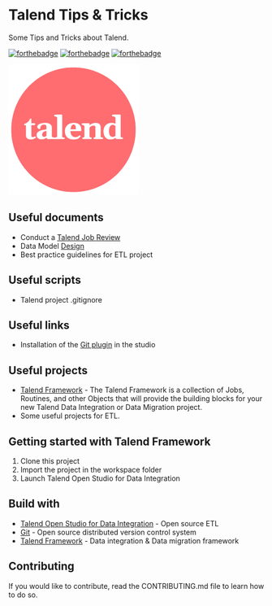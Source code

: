 # Talend Tips & Tricks

Some Tips and Tricks about Talend.

[![forthebadge](https://forthebadge.com/images/badges/contains-technical-debt.svg)](http://forthebadge.com)  [![forthebadge](https://forthebadge.com/images/badges/check-it-out.svg)](http://forthebadge.com)  [![forthebadge](https://forthebadge.com/images/badges/built-with-love.svg)](http://forthebadge.com)

![Talend](./images/talend-logo-256.png)

## Useful documents

* Conduct a [Talend Job Review](https://analyticsweek.com/content/conducting-effective-talend-job-design-reviews-a-primer/)
* Data Model [Design](https://www.talend.com/blog/2017/05/05/data-model-design-best-practices-part-1)
* Best practice guidelines for ETL project

## Useful scripts

* Talend project .gitignore

## Useful links

* Installation of the [Git plugin](http://easy-bi.org/blog/talend-installation-plugin-git-studio/) in the studio

## Useful projects

* [Talend Framework](http://talendframework.com/) - The Talend Framework is a collection of Jobs, Routines, and other Objects that will provide the building blocks for your new Talend Data Integration or Data Migration project.
* Some useful projects for ETL.

## Getting started with Talend Framework

1. Clone this project
2. Import the project in the workspace folder
3. Launch Talend Open Studio for Data Integration

## Build with

* [Talend Open Studio for Data Integration](https://www.talend.com/fr/) - Open source ETL
* [Git](https://git-scm.com) - Open source distributed version control system
* [Talend Framework](http://talendframework.com/) - Data integration & Data migration framework

## Contributing

If you would like to contribute, read the CONTRIBUTING.md file to learn how to do so.
